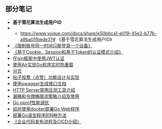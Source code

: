 ## 部分笔记

- **基于雪花算法生成用户ID**
- - https://www.yuque.com/docs/share/e50bbca1-e019-45e2-b77b-a9ba01fbede3?# 《基于雪花算法生成用户ID》
- [《限制账号同一时间只能登录一个设备》](https://www.yuque.com/docs/share/584ddd0f-5158-4cea-8918-a4b6e1d41a07?# )
- [《基于Cookie、Session和基于Token的认证模式介绍》](https://www.yuque.com/docs/share/06a89a55-3e3c-452b-aeb1-acf4d2bac8a5?#)
- [在gin框架中使用JWT认证](https://www.liwenzhou.com/posts/Go/jwt_in_gin/)
- [使用Air实现Go程序实时热重载](https://www.liwenzhou.com/posts/Go/live_reload_with_air/)
- [分页](https://zhidao.baidu.com/question/1573826651037645420.html)
- [帖子投票（点赞）功能设计与实现](https://www.yuque.com/docs/share/d09afe84-90d1-4e04-a73e-95848f073558?#)
- [使用swagger生成接口文档](https://www.liwenzhou.com/posts/Go/gin_swagger/)
- [HTTP Server常用压测工具介绍](https://www.liwenzhou.com/posts/Go/benchmark_tool/)
- [漏桶和令牌桶限流策略介绍及使用](https://www.liwenzhou.com/posts/Go/ratelimit/)
- [Go pprof性能调优](https://www.liwenzhou.com/posts/Go/performance_optimisation/)
- [如何使用docker部署Go Web程序](https://www.liwenzhou.com/posts/Go/how_to_deploy_go_app_using_docker/)
- [部署Go语言程序的N种方法](https://www.liwenzhou.com/posts/Go/deploy_go_app/)
- [《企业代码发布流程及CICD介绍》](https://www.yuque.com/docs/share/e837e5bf-f6a9-4dc8-98e4-4b8ce24808ab?)
